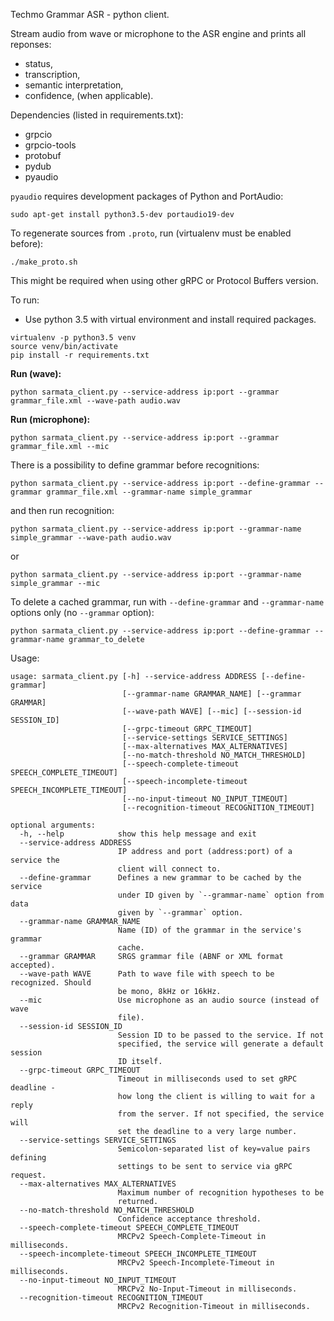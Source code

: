 Techmo Grammar ASR - python client.

Stream audio from wave or microphone to the ASR engine and prints all reponses:
 - status, 
 - transcription, 
 - semantic interpretation, 
 - confidence,
(when applicable).

Dependencies (listed in requirements.txt):
 - grpcio
 - grpcio-tools
 - protobuf
 - pydub
 - pyaudio

`pyaudio` requires development packages of Python and PortAudio:
```
sudo apt-get install python3.5-dev portaudio19-dev
```

To regenerate sources from `.proto`, run (virtualenv must be enabled before):
```
./make_proto.sh
```
This might be required when using other gRPC or Protocol Buffers version.

To run:
 - Use python 3.5 with virtual environment and install required packages.
```
virtualenv -p python3.5 venv
source venv/bin/activate
pip install -r requirements.txt
```


**Run (wave):**
```
python sarmata_client.py --service-address ip:port --grammar grammar_file.xml --wave-path audio.wav
```
 
**Run (microphone):**
```
python sarmata_client.py --service-address ip:port --grammar grammar_file.xml --mic
```
 
There is a possibility to define grammar before recognitions:
```
python sarmata_client.py --service-address ip:port --define-grammar --grammar grammar_file.xml --grammar-name simple_grammar
```
and then run recognition:
```
python sarmata_client.py --service-address ip:port --grammar-name simple_grammar --wave-path audio.wav
```
or
```
python sarmata_client.py --service-address ip:port --grammar-name simple_grammar --mic
```

To delete a cached grammar, run with `--define-grammar` and `--grammar-name` options only (no `--grammar` option):
```
python sarmata_client.py --service-address ip:port --define-grammar --grammar-name grammar_to_delete
```

Usage:
```
usage: sarmata_client.py [-h] --service-address ADDRESS [--define-grammar]
                         [--grammar-name GRAMMAR_NAME] [--grammar GRAMMAR]
                         [--wave-path WAVE] [--mic] [--session-id SESSION_ID]
                         [--grpc-timeout GRPC_TIMEOUT]
                         [--service-settings SERVICE_SETTINGS]
                         [--max-alternatives MAX_ALTERNATIVES]
                         [--no-match-threshold NO_MATCH_THRESHOLD]
                         [--speech-complete-timeout SPEECH_COMPLETE_TIMEOUT]
                         [--speech-incomplete-timeout SPEECH_INCOMPLETE_TIMEOUT]
                         [--no-input-timeout NO_INPUT_TIMEOUT]
                         [--recognition-timeout RECOGNITION_TIMEOUT]

optional arguments:
  -h, --help            show this help message and exit
  --service-address ADDRESS
                        IP address and port (address:port) of a service the
                        client will connect to.
  --define-grammar      Defines a new grammar to be cached by the service
                        under ID given by `--grammar-name` option from data
                        given by `--grammar` option.
  --grammar-name GRAMMAR_NAME
                        Name (ID) of the grammar in the service's grammar
                        cache.
  --grammar GRAMMAR     SRGS grammar file (ABNF or XML format accepted).
  --wave-path WAVE      Path to wave file with speech to be recognized. Should
                        be mono, 8kHz or 16kHz.
  --mic                 Use microphone as an audio source (instead of wave
                        file).
  --session-id SESSION_ID
                        Session ID to be passed to the service. If not
                        specified, the service will generate a default session
                        ID itself.
  --grpc-timeout GRPC_TIMEOUT
                        Timeout in milliseconds used to set gRPC deadline -
                        how long the client is willing to wait for a reply
                        from the server. If not specified, the service will
                        set the deadline to a very large number.
  --service-settings SERVICE_SETTINGS
                        Semicolon-separated list of key=value pairs defining
                        settings to be sent to service via gRPC request.
  --max-alternatives MAX_ALTERNATIVES
                        Maximum number of recognition hypotheses to be
                        returned.
  --no-match-threshold NO_MATCH_THRESHOLD
                        Confidence acceptance threshold.
  --speech-complete-timeout SPEECH_COMPLETE_TIMEOUT
                        MRCPv2 Speech-Complete-Timeout in milliseconds.
  --speech-incomplete-timeout SPEECH_INCOMPLETE_TIMEOUT
                        MRCPv2 Speech-Incomplete-Timeout in milliseconds.
  --no-input-timeout NO_INPUT_TIMEOUT
                        MRCPv2 No-Input-Timeout in milliseconds.
  --recognition-timeout RECOGNITION_TIMEOUT
                        MRCPv2 Recognition-Timeout in milliseconds.
```
